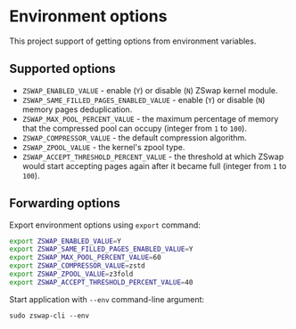 # Environment options

This project support of getting options from environment variables.

## Supported options

  * `ZSWAP_ENABLED_VALUE` - enable (`Y`) or disable (`N`) ZSwap kernel module.
  * `ZSWAP_SAME_FILLED_PAGES_ENABLED_VALUE` - enable (`Y`) or disable (`N`) memory pages deduplication.
  * `ZSWAP_MAX_POOL_PERCENT_VALUE` - the maximum percentage of memory that the compressed pool can occupy (integer from `1` to `100`).
  * `ZSWAP_COMPRESSOR_VALUE` - the default compression algorithm.
  * `ZSWAP_ZPOOL_VALUE` - the kernel's zpool type.
  * `ZSWAP_ACCEPT_THRESHOLD_PERCENT_VALUE` - the threshold at which ZSwap would start accepting pages again after it became full (integer from `1` to `100`).

## Forwarding options

Export environment options using `export` command:

```bash
export ZSWAP_ENABLED_VALUE=Y
export ZSWAP_SAME_FILLED_PAGES_ENABLED_VALUE=Y
export ZSWAP_MAX_POOL_PERCENT_VALUE=60
export ZSWAP_COMPRESSOR_VALUE=zstd
export ZSWAP_ZPOOL_VALUE=z3fold
export ZSWAP_ACCEPT_THRESHOLD_PERCENT_VALUE=40
```

Start application with `--env` command-line argument:

```
sudo zswap-cli --env
```
